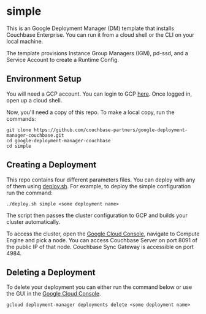 # simple

This is an Google Deployment Manager (DM) template that installs Couchbase Enterprise.  You can run it from a cloud shell or the CLI on your local machine.

The template provisions Instance Group Managers (IGM), pd-ssd, and a Service Account to create a Runtime Config.

## Environment Setup

You will need a GCP account.  You can login to GCP [here](https://console.cloud.google.com/).  Once logged in, open up a cloud shell.

Now, you'll need a copy of this repo.  To make a local copy, run the commands:

    git clone https://github.com/couchbase-partners/google-deployment-manager-couchbase.git
    cd google-deployment-manager-couchbase
    cd simple

## Creating a Deployment

This repo contains four different parameters files.  You can deploy with any of them using [deploy.sh](deploy.sh).  For example, to deploy the simple configuration run the command:

    ./deploy.sh simple <some deployment name>

The script then passes the cluster configuration to GCP and builds your cluster automatically.

To access the cluster, open the [Google Cloud Console](http://cloud.google.com/console), navigate to Compute Engine and pick a node.  You can access Couchbase Server on port 8091 of the public IP of that node.  Couchbase Sync Gateway is accessible on port 4984.

## Deleting a Deployment

To delete your deployment you can either run the command below or use the GUI in the [Google Cloud Console](http://cloud.google.com/console).

    gcloud deployment-manager deployments delete <some deployment name>
